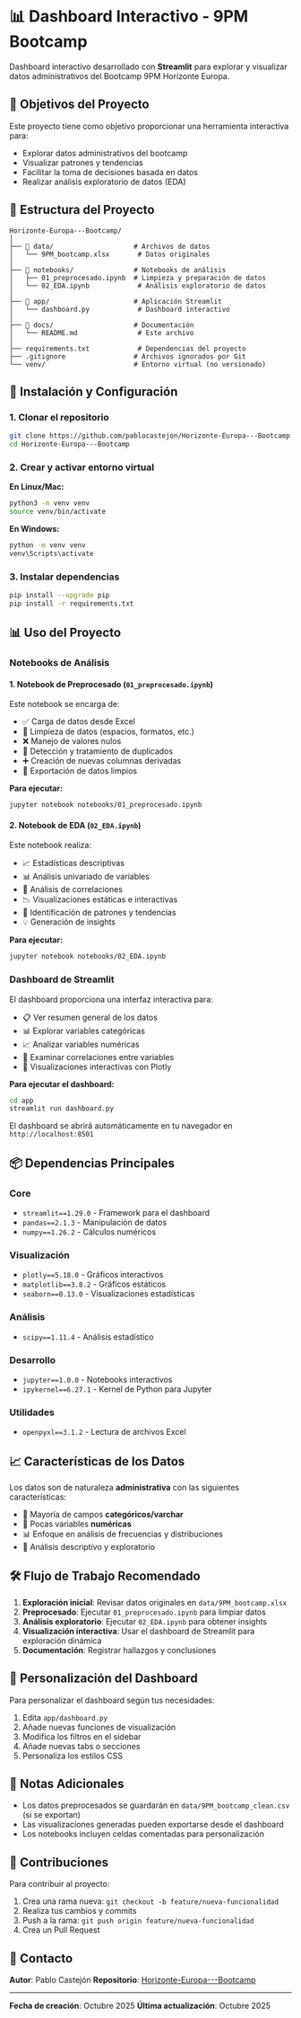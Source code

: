 # 📊 Dashboard Interactivo - 9PM Bootcamp

Dashboard interactivo desarrollado con **Streamlit** para explorar y visualizar datos administrativos del Bootcamp 9PM Horizonte Europa.

## 🎯 Objetivos del Proyecto

Este proyecto tiene como objetivo proporcionar una herramienta interactiva para:
- Explorar datos administrativos del bootcamp
- Visualizar patrones y tendencias
- Facilitar la toma de decisiones basada en datos
- Realizar análisis exploratorio de datos (EDA)

## 📁 Estructura del Proyecto

```
Horizonte-Europa---Bootcamp/
│
├── 📂 data/                    # Archivos de datos
│   └── 9PM_bootcamp.xlsx       # Datos originales
│
├── 📂 notebooks/               # Notebooks de análisis
│   ├── 01_preprocesado.ipynb  # Limpieza y preparación de datos
│   └── 02_EDA.ipynb            # Análisis exploratorio de datos
│
├── 📂 app/                     # Aplicación Streamlit
│   └── dashboard.py            # Dashboard interactivo
│
├── 📂 docs/                    # Documentación
│   └── README.md               # Este archivo
│
├── requirements.txt            # Dependencias del proyecto
├── .gitignore                 # Archivos ignorados por Git
└── venv/                      # Entorno virtual (no versionado)
```

## 🚀 Instalación y Configuración

### 1. Clonar el repositorio

```bash
git clone https://github.com/pablocastejon/Horizonte-Europa---Bootcamp.git
cd Horizonte-Europa---Bootcamp
```

### 2. Crear y activar entorno virtual

**En Linux/Mac:**
```bash
python3 -m venv venv
source venv/bin/activate
```

**En Windows:**
```bash
python -m venv venv
venv\Scripts\activate
```

### 3. Instalar dependencias

```bash
pip install --upgrade pip
pip install -r requirements.txt
```

## 📊 Uso del Proyecto

### Notebooks de Análisis

#### 1. Notebook de Preprocesado (`01_preprocesado.ipynb`)

Este notebook se encarga de:
- ✅ Carga de datos desde Excel
- 🧹 Limpieza de datos (espacios, formatos, etc.)
- ❌ Manejo de valores nulos
- 🔁 Detección y tratamiento de duplicados
- ➕ Creación de nuevas columnas derivadas
- 💾 Exportación de datos limpios

**Para ejecutar:**
```bash
jupyter notebook notebooks/01_preprocesado.ipynb
```

#### 2. Notebook de EDA (`02_EDA.ipynb`)

Este notebook realiza:
- 📈 Estadísticas descriptivas
- 📊 Análisis univariado de variables
- 🔗 Análisis de correlaciones
- 📉 Visualizaciones estáticas e interactivas
- 🎯 Identificación de patrones y tendencias
- 💡 Generación de insights

**Para ejecutar:**
```bash
jupyter notebook notebooks/02_EDA.ipynb
```

### Dashboard de Streamlit

El dashboard proporciona una interfaz interactiva para:
- 📋 Ver resumen general de los datos
- 📊 Explorar variables categóricas
- 📈 Analizar variables numéricas
- 🔗 Examinar correlaciones entre variables
- 🎨 Visualizaciones interactivas con Plotly

**Para ejecutar el dashboard:**

```bash
cd app
streamlit run dashboard.py
```

El dashboard se abrirá automáticamente en tu navegador en `http://localhost:8501`

## 📦 Dependencias Principales

### Core
- `streamlit==1.29.0` - Framework para el dashboard
- `pandas==2.1.3` - Manipulación de datos
- `numpy==1.26.2` - Cálculos numéricos

### Visualización
- `plotly==5.18.0` - Gráficos interactivos
- `matplotlib==3.8.2` - Gráficos estáticos
- `seaborn==0.13.0` - Visualizaciones estadísticas

### Análisis
- `scipy==1.11.4` - Análisis estadístico

### Desarrollo
- `jupyter==1.0.0` - Notebooks interactivos
- `ipykernel==6.27.1` - Kernel de Python para Jupyter

### Utilidades
- `openpyxl==3.1.2` - Lectura de archivos Excel

## 📈 Características de los Datos

Los datos son de naturaleza **administrativa** con las siguientes características:
- 📝 Mayoría de campos **categóricos/varchar**
- 🔢 Pocas variables **numéricas**
- 📊 Enfoque en análisis de frecuencias y distribuciones
- 🎯 Análisis descriptivo y exploratorio

## 🛠️ Flujo de Trabajo Recomendado

1. **Exploración inicial**: Revisar datos originales en `data/9PM_bootcamp.xlsx`
2. **Preprocesado**: Ejecutar `01_preprocesado.ipynb` para limpiar datos
3. **Análisis exploratorio**: Ejecutar `02_EDA.ipynb` para obtener insights
4. **Visualización interactiva**: Usar el dashboard de Streamlit para exploración dinámica
5. **Documentación**: Registrar hallazgos y conclusiones

## 🎨 Personalización del Dashboard

Para personalizar el dashboard según tus necesidades:

1. Edita `app/dashboard.py`
2. Añade nuevas funciones de visualización
3. Modifica los filtros en el sidebar
4. Añade nuevas tabs o secciones
5. Personaliza los estilos CSS

## 📝 Notas Adicionales

- Los datos preprocesados se guardarán en `data/9PM_bootcamp_clean.csv` (si se exportan)
- Las visualizaciones generadas pueden exportarse desde el dashboard
- Los notebooks incluyen celdas comentadas para personalización

## 🤝 Contribuciones

Para contribuir al proyecto:
1. Crea una rama nueva: `git checkout -b feature/nueva-funcionalidad`
2. Realiza tus cambios y commits
3. Push a la rama: `git push origin feature/nueva-funcionalidad`
4. Crea un Pull Request

## 📧 Contacto

**Autor**: Pablo Castejón
**Repositorio**: [Horizonte-Europa---Bootcamp](https://github.com/pablocastejon/Horizonte-Europa---Bootcamp)

---

**Fecha de creación**: Octubre 2025
**Última actualización**: Octubre 2025
